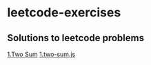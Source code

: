 # leetcode-exercises

Solutions to leetcode problems
---
<tr>
<a href="https://leetcode.com/problems/two-sum/description/">1.Two Sum</a>
<a href="https://github.com/anduarte3/leetcode/blob/main/1.two-sum.js">1.two-sum.js</a>
</tr>